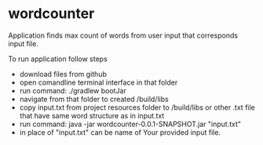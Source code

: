# wordcounter
Application finds max count of words from user input that corresponds input file.

To run application follow steps
  - download files from github
  - open comandline terminal interface in that folder
  - run command: ./gradlew bootJar
  - navigate from that folder to created /build/libs
  - copy input.txt from project resources folder to /build/libs or other .txt file that have same word structure as in input.txt
  - run command: java -jar wordcounter-0.0.1-SNAPSHOT.jar "input.txt"
  - in place of "input.txt" can be name of Your provided input file.
